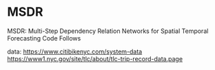 # MSDR
MSDR: Multi-Step Dependency Relation Networks for Spatial Temporal Forecasting
Code Follows

data:
  https://www.citibikenyc.com/system-data
  https://www1.nyc.gov/site/tlc/about/tlc-trip-record-data.page

